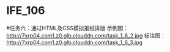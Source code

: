 # IFE_106
#任务六：通过HTML及CSS模拟报纸排版
示例图：http://7xrp04.com1.z0.glb.clouddn.com/task_1_6_2.jpg
标注图：http://7xrp04.com1.z0.glb.clouddn.com/task_1_6_3.jpg
